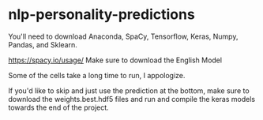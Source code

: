# nlp-personality-predictions

You'll need to download Anaconda, SpaCy, Tensorflow, Keras, Numpy, Pandas, and Sklearn.

https://spacy.io/usage/
Make sure to download the English Model

Some of the cells take a long time to run, I appologize.

If you'd like to skip and just use the prediction at the bottom, make sure to download the weights.best.hdf5 files and run and compile the keras models towards the end of the project. 
